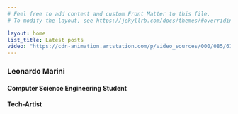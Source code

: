 ```yaml
---
# Feel free to add content and custom Front Matter to this file.
# To modify the layout, see https://jekyllrb.com/docs/themes/#overriding-theme-defaults

layout: home
list_title: Latest posts
video: "https://cdn-animation.artstation.com/p/video_sources/000/085/612/0001-1050.mp4"
---
```

### Leonardo Marini
#### Computer Science Engineering Student
#### Tech-Artist

